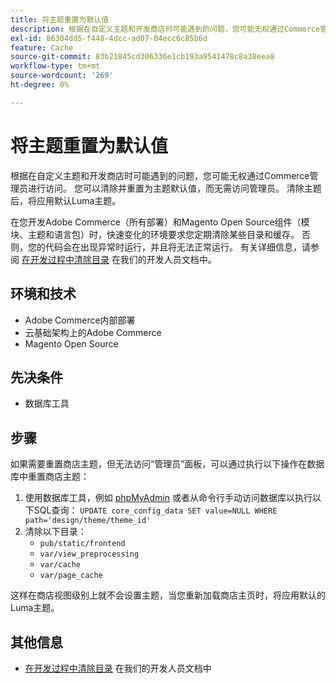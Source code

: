 ```yaml
---
title: 将主题重置为默认值
description: 根据在自定义主题和开发商店时可能遇到的问题，您可能无权通过Commerce管理员进行访问。 您可以清除并重置为主题默认值，而无需访问管理员。 清除主题后，将应用默认Luma主题。
exl-id: 86304dd5-f448-4dcc-ad07-04ecc6c85b6d
feature: Cache
source-git-commit: 83b21845cd306336e1cb193a9541478c8a38eea8
workflow-type: tm+mt
source-wordcount: '269'
ht-degree: 0%

---
```


# 将主题重置为默认值

根据在自定义主题和开发商店时可能遇到的问题，您可能无权通过Commerce管理员进行访问。 您可以清除并重置为主题默认值，而无需访问管理员。 清除主题后，将应用默认Luma主题。

在您开发Adobe Commerce（所有部署）和Magento Open Source组件（模块、主题和语言包）时，快速变化的环境要求您定期清除某些目录和缓存。 否则，您的代码会在出现异常时运行，并且将无法正常运行。 有关详细信息，请参阅 [在开发过程中清除目录](https://devdocs.magento.com/guides/v2.2/howdoi/php/php_clear-dirs.html) 在我们的开发人员文档中。

## 环境和技术

* Adobe Commerce内部部署
* 云基础架构上的Adobe Commerce
* Magento Open Source

## 先决条件

* 数据库工具

## 步骤

如果需要重置商店主题，但无法访问“管理员”面板，可以通过执行以下操作在数据库中重置商店主题：

1. 使用数据库工具，例如 [phpMyAdmin](https://devdocs.magento.com/guides/v2.2/install-gde/prereq/optional.html#install-optional-phpmyadmin) 或者从命令行手动访问数据库以执行以下SQL查询： `UPDATE core_config_data SET value=NULL WHERE path='design/theme/theme_id'`
1. 清除以下目录：
   * `pub/static/frontend`
   * `var/view_preprocessing`
   * `var/cache`
   * `var/page_cache`

这样在商店视图级别上就不会设置主题，当您重新加载商店主页时，将应用默认的Luma主题。

## 其他信息

* [在开发过程中清除目录](https://devdocs.magento.com/guides/v2.2/howdoi/php/php_clear-dirs.html) 在我们的开发人员文档中

